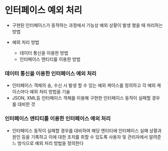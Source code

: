 # 인터페이스 예외 처리

- 구현된 인터페이스가 동작하는 과정에서 기능상 예외 상황이 발생 했을 때 처리하는 방법

- 예외 처리 방법
  - 데이터 통신을 이용한 방법
  - 인터페이스 엔티티를 이용한 방법



### 데이터 통신을 이용한 인터페이스 예외 처리

- 인터페이스 객체의 송, 수신 시 발생 할 수 있는 예외 케이스를 정의하고 각 예외 케이스마다 예외 처리 방법을 기술
- JSON, XML등 인터페이스 객체를 이용해 구현한 인터페이스 동작이 실패할 경우를 대비한 것



### 인터페이스 엔티티를 이용한 인터페이스 예외 처리

- 인터페이스 동작이 실패할 경우를 대비하여 해당 엔티티에 인터페이스 실패 상황과 원인 등을 기록하고 이에 대한 조치를 취할 수 있도록 사용자 및 관리자에서 알려준느 방식으로 예외 처리 방법을 정의한다

